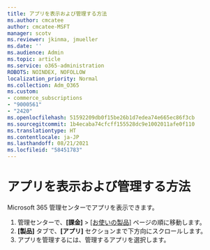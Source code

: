 ```yaml
---
title: アプリを表示および管理する方法
ms.author: cmcatee
author: cmcatee-MSFT
manager: scotv
ms.reviewer: jkinma, jmueller
ms.date: ''
ms.audience: Admin
ms.topic: article
ms.service: o365-administration
ROBOTS: NOINDEX, NOFOLLOW
localization_priority: Normal
ms.collection: Adm_O365
ms.custom:
- commerce_subscriptions
- "9000561"
- "2420"
ms.openlocfilehash: 51592209db0f15be26b1d7edea74e665ec86f3cb
ms.sourcegitcommit: 1b4ecaba74cfcff155528dc9e1002011afe0f110
ms.translationtype: HT
ms.contentlocale: ja-JP
ms.lasthandoff: 08/21/2021
ms.locfileid: "58451783"
---
```

# <a name="how-to-view-and-manage-apps"></a>アプリを表示および管理する方法

Microsoft 365 管理センターでアプリを表示できます。

1. 管理センターで、**[課金]** > [[お使いの製品]](https://go.microsoft.com/fwlink/p/?linkid=842054) ページの順に移動します。
2. **[製品]** タブで、**[アプリ]** セクションまで下方向にスクロールします。
3. アプリを管理するには、管理するアプリを選択します。